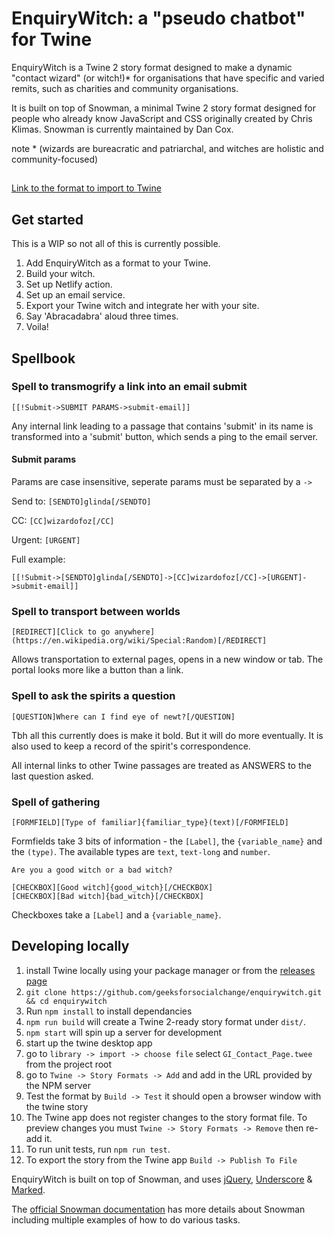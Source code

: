 # EnquiryWitch: a "pseudo chatbot" for Twine

EnquiryWitch is a Twine 2 story format designed to make a dynamic "contact wizard" (or witch!)\* for organisations that have specific and varied remits, such as charities and community organisations.

It is built on top of Snowman, a minimal Twine 2 story format designed for people who already know JavaScript and CSS originally created by Chris Klimas. Snowman is currently maintained by Dan Cox.

note \* (wizards are bureacratic and patriarchal, and witches are holistic and community-focused)

##

[Link to the format to import to Twine](https://geeksforsocialchange.github.io/enquirywitch/dist/enquirywitch-0.0.1/format.js)

## Get started

This is a WIP so not all of this is currently possible.

1. Add EnquiryWitch as a format to your Twine.
1. Build your witch.
1. Set up Netlify action.
1. Set up an email service.
1. Export your Twine witch and integrate her with your site.
1. Say 'Abracadabra' aloud three times.
1. Voila!

## Spellbook

### Spell to transmogrify a link into an email submit

```
[[!Submit->SUBMIT PARAMS->submit-email]]
```

Any internal link leading to a passage that contains 'submit' in its name is transformed into a 'submit' button, which sends a ping to the email server.

#### Submit params

Params are case insensitive, seperate params must be separated by a `->`

Send to: `[SENDTO]glinda[/SENDTO]`

CC: `[CC]wizardofoz[/CC]`

Urgent: `[URGENT]`

Full example:

```
[[!Submit->[SENDTO]glinda[/SENDTO]->[CC]wizardofoz[/CC]->[URGENT]->submit-email]]
```

### Spell to transport between worlds

```
[REDIRECT][Click to go anywhere](https://en.wikipedia.org/wiki/Special:Random)[/REDIRECT]
```

Allows transportation to external pages, opens in a new window or tab. The portal looks more like a button than a link.

### Spell to ask the spirits a question

```
[QUESTION]Where can I find eye of newt?[/QUESTION]
```

Tbh all this currently does is make it bold. But it will do more eventually. It is also used to keep a record of the spirit's correspondence.

All internal links to other Twine passages are treated as ANSWERS to the last question asked.

### Spell of gathering

```
[FORMFIELD][Type of familiar]{familiar_type}(text)[/FORMFIELD]
```

Formfields take 3 bits of information - the `[Label]`, the `{variable_name}` and the `(type)`. The available types are `text`, `text-long` and `number`.

```
Are you a good witch or a bad witch?

[CHECKBOX][Good witch]{good_witch}[/CHECKBOX]
[CHECKBOX][Bad witch]{bad_witch}[/CHECKBOX]
```

Checkboxes take a `[Label]` and a `{variable_name}`.

## Developing locally

1. install Twine locally using your package manager or from the [releases page](https://github.com/klembot/twinejs/releases)
1. `git clone https://github.com/geeksforsocialchange/enquirywitch.git && cd enquirywitch`
1. Run `npm install` to install dependancies
1. `npm run build` will create a Twine 2-ready story format under `dist/`.
1. `npm start` will spin up a server for development
1. start up the twine desktop app
1. go to `library -> import -> choose file` select `GI_Contact_Page.twee` from the project root
1. go to `Twine -> Story Formats -> Add` and add in the URL provided by the NPM server
1. Test the format by `Build -> Test` it should open a browser window with the twine story
1. The Twine app does not register changes to the story format file. To preview changes you must `Twine -> Story Formats -> Remove` then re-add it. 
1. To run unit tests, run `npm run test`.
1. To export the story from the Twine app `Build -> Publish To File`

EnquiryWitch is built on top of Snowman, and uses [jQuery](https://jquery.com/), [Underscore](https://underscorejs.org/) & [Marked](https://github.com/markedjs/marked).

The [official Snowman documentation](https://videlais.github.io/snowman/#/2/) has more details about Snowman including multiple examples of how to do various tasks.
